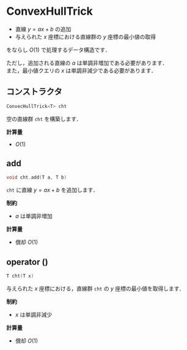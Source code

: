 # ConvexHullTrick

- 直線 $y = ax + b$ の追加
- 与えられた $x$ 座標における直線群の $y$ 座標の最小値の取得

をならし $O(1)$ で処理するデータ構造です．

ただし，追加される直線の $a$ は単調非増加である必要があります．<br>
また，最小値クエリの $x$ は単調非減少である必要があります．

## コンストラクタ

```cpp
ConvecHullTrick<T> cht
```

空の直線群 `cht` を構築します．

**計算量**

- $O(1)$

## add

```cpp
void cht.add(T a, T b)
```

`cht` に直線 $y = ax + b$ を追加します．

**制約**

- $a$ は単調非増加

**計算量**

- 償却 $O(1)$

## operator ()

```cpp
T cht(T x)
```

与えられた $x$ 座標における，直線群 `cht` の $y$ 座標の最小値を取得します．

**制約**

- $x$ は単調非減少

**計算量**

- 償却 $O(1)$
